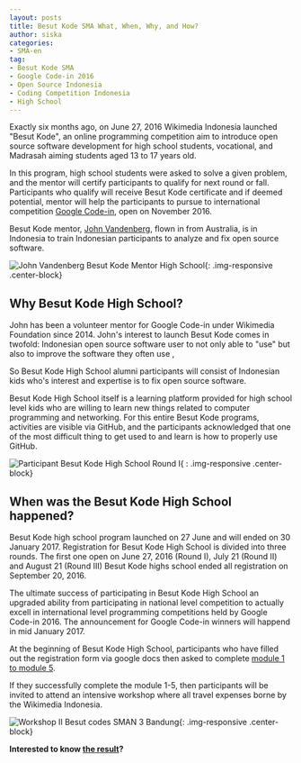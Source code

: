 ```yaml
---
layout: posts
title: Besut Kode SMA What, When, Why, and How?
author: siska
categories:
- SMA-en
tag:
- Besut Kode SMA
- Google Code-in 2016
- Open Source Indonesia
- Coding Competition Indonesia
- High School
---
```


Exactly six months ago, on June 27, 2016 Wikimedia Indonesia launched "Besut Kode", an online programming competition aim to introduce 
open source software development for high school students, vocational, and Madrasah aiming students aged 13 to 17 years old.

In this program, high school students were asked to solve a given problem, and the mentor will certify participants to qualify for next round
or fall. Participants who qualify will receive Besut Kode certificate and if deemed potential, mentor will help the participants to pursue to international competition [Google Code-in](https://wikimedia-id.github.io/sma-en/2017/01/06/BesutKodeSMAnGoogleCodein.html), open on November 2016.

Besut Kode mentor, [John Vandenberg](https://github.com/jayvdb), flown in from Australia, is in Indonesia to train Indonesian participants to analyze and fix open source software. 

![John Vandenberg Besut Kode Mentor High School](http://wikimedia-id.github.io/besutkode/img/John%20Besut%20Kode%20Mentor.jpg "John Vandenberg mentor Besut Kode High School"){: .img-responsive .center-block}

## Why Besut Kode High School? 

John has been a volunteer mentor for Google Code-in under Wikimedia Foundation since 2014. John's interest to launch Besut Kode comes in twofold: Indonesian open source software user to not only able to "use" but also to improve the software they often use ,

So Besut Kode High School alumni participants will consist of Indonesian kids who's interest and expertise is to fix open source software. 

Besut Kode High School itself is a learning platform provided for high school level kids who are willing to learn new things related to computer programming and networking. For this entire Besut Kode programs, activities are visible via GitHub, and the participants acknowledged that one of the most difficult thing to get used to and learn is how to properly use GitHub.

![Participant Besut Kode High School Round I](http://wikimedia-id.github.io/besutkode/img/blog/Besut%20Kode%20SMA%20Gelombang%20I.jpg "Participant Besut Kode high school workshop I"){ : .img-responsive .center-block}

## When was the Besut Kode High School happened? 

Besut Kode high school program launched on 27 June and will ended on 30 January 2017. Registration for Besut Kode High School is divided into three rounds. The first one open on June 27, 2016 (Round I), July 21 (Round II) and August 21 (Round III) Besut Kode highs school ended all registration on September 20, 2016.

The ultimate success of participating in Besut Kode High School an upgraded ability from participating in national level competition to actually excell in international level programming competitions held by Google Code-in 2016. The announcement for Google Code-in winners will happend in mid January 2017.

At the beginning of Besut Kode High School, participants who have filled out the registration form via google docs then asked to complete [module 1 to module 5](http://wikimedia-id.github.io/besutkode/modul.html).

If they successfully complete the module 1-5, then participants will be invited to attend an intensive workshop where all travel expenses borne by the Wikimedia Indonesia.

![Workshop II Besut codes SMAN 3 Bandung](http://wikimedia-id.github.io/besutkode/img/blog/Lokakarya%20II%20Bandung%20Tasya.jpg "Tasya teach participants to solve problems in Project Euler Besut Kode High School Modul "){: .img-responsive .center-block}

**Interested to know [the result](http://wikimedia-id.github.io/sma-en/2017/01/05/High-Schools-Besut-Kode-Result-en.html)?**
